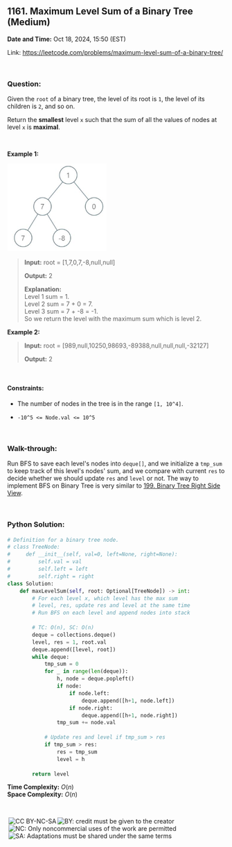 ## 1161. Maximum Level Sum of a Binary Tree (Medium)
**Date and Time:** Oct 18, 2024, 15:50 (EST)

Link: https://leetcode.com/problems/maximum-level-sum-of-a-binary-tree/

<br>

### Question:
Given the `root` of a binary tree, the level of its root is `1`, the level of its children is `2`, and so on.

Return the **smallest** level `x` such that the sum of all the values of nodes at level `x` is **maximal**.

<br>

**Example 1:**

<img src="../images/1161.JPG" width=230>

> **Input:** root = [1,7,0,7,-8,null,null]
> 
> **Output:** 2
>
> **Explanation:** <br>
> Level 1 sum = 1. <br>
> Level 2 sum = 7 + 0 = 7. <br>
> Level 3 sum = 7 + -8 = -1. <br>
> So we return the level with the maximum sum which is level 2.

**Example 2:**
> **Input:** root = [989,null,10250,98693,-89388,null,null,null,-32127]
> 
> **Output:** 2

<br>

#### Constraints:
* The number of nodes in the tree is in the range `[1, 10^4]`.

* `-10^5 <= Node.val <= 10^5`

<br>

### Walk-through: 
Run BFS to save each level's nodes into `deque[]`, and we initialize a `tmp_sum` to keep track of this level's nodes' sum, and we compare with current `res` to decide whether we should update `res` and `level` or not. The way to implement BFS on Binary Tree is very similar to [199. Binary Tree Right Side View](./questions/199.Binary_Tree_Right_Side_View_(Medium).md).

<br>

### Python Solution:
```python
# Definition for a binary tree node.
# class TreeNode:
#     def __init__(self, val=0, left=None, right=None):
#         self.val = val
#         self.left = left
#         self.right = right
class Solution:
    def maxLevelSum(self, root: Optional[TreeNode]) -> int:
        # For each level x, which level has the max sum
        # level, res, update res and level at the same time
        # Run BFS on each level and append nodes into stack

        # TC: O(n), SC: O(n)
        deque = collections.deque()
        level, res = 1, root.val
        deque.append([level, root])
        while deque:
            tmp_sum = 0
            for _ in range(len(deque)):
                h, node = deque.popleft()
                if node:
                    if node.left:
                        deque.append([h+1, node.left])
                    if node.right:
                        deque.append([h+1, node.right])
                tmp_sum += node.val

            # Update res and level if tmp_sum > res
            if tmp_sum > res:
                res = tmp_sum
                level = h

        return level
```
**Time Complexity:** $O(n)$ <br>
**Space Complexity:** $O(n)$

<br>

<img style="height:22px!important;margin-left:3px;vertical-align:text-bottom;" src="https://mirrors.creativecommons.org/presskit/icons/cc.svg?ref=chooser-v1" alt="CC BY-NC-SA" title="CC BY-NC-SA"><img style="height:22px!important;margin-left:3px;vertical-align:text-bottom;" src="https://mirrors.creativecommons.org/presskit/icons/by.svg?ref=chooser-v1" alt="BY: credit must be given to the creator" title="BY: credit must be given to the creator"><img style="height:22px!important;margin-left:3px;vertical-align:text-bottom;" src="https://mirrors.creativecommons.org/presskit/icons/nc.svg?ref=chooser-v1" alt="NC: Only noncommercial uses of the work are permitted" title="NC: Only noncommercial uses of the work are permitted"><img style="height:22px!important;margin-left:3px;vertical-align:text-bottom;" src="https://mirrors.creativecommons.org/presskit/icons/sa.svg?ref=chooser-v1" alt="SA: Adaptations must be shared under the same terms" title="SA: Adaptations must be shared under the same terms">